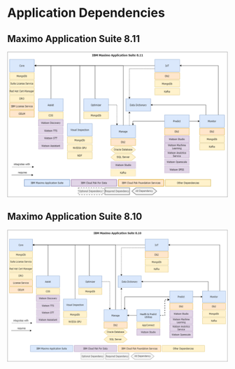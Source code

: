 # Application Dependencies

## Maximo Application Suite 8.11
![](../img/app-dependencies-811.png)


## Maximo Application Suite 8.10
![](../img/app-dependencies-810.png)
